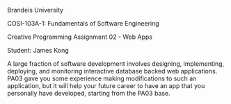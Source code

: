 Brandeis University

COSI-103A-1: Fundamentals of Software Engineering

Creative Programming Assignment 02 - Web Apps

Student: James Kong

A large fraction of software development involves designing, implementing, deploying, and monitoring interactive database backed web applications.  PA03 gave you some experience making modifications to such an application, but it will help your future career to have an app that you personally have developed, starting from the PA03 base.
